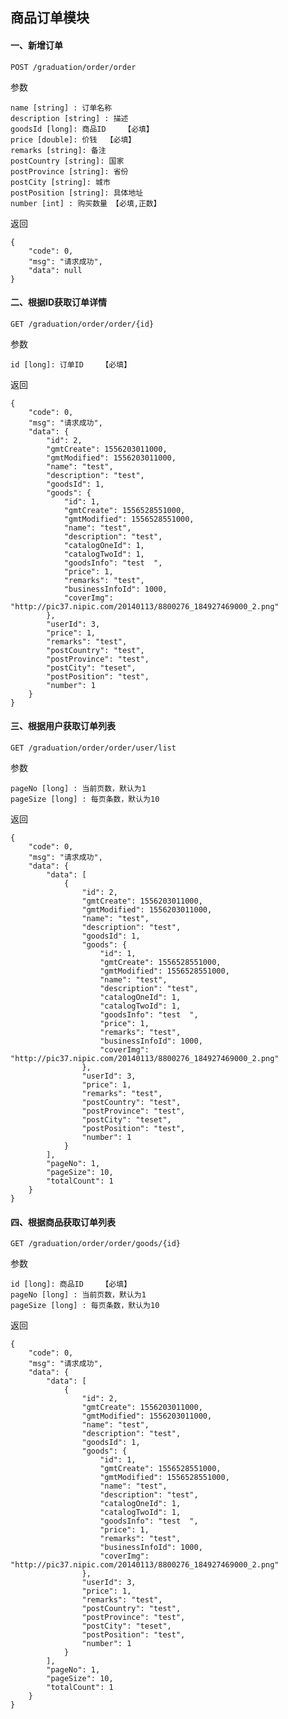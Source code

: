 ## 商品订单模块

#### 一、新增订单

    POST /graduation/order/order
    
参数

    name [string] : 订单名称
    description [string] : 描述
    goodsId [long]: 商品ID    【必填】
    price [double]: 价钱  【必填】
    remarks [string]: 备注
    postCountry [string]: 国家
    postProvince [string]: 省份
    postCity [string]: 城市
    postPosition [string]: 具体地址
    number [int] : 购买数量 【必填,正数】
    
返回

    {
        "code": 0,
        "msg": "请求成功",
        "data": null
    }
    
#### 二、根据ID获取订单详情

    GET /graduation/order/order/{id}
    
参数

    id [long]: 订单ID    【必填】
    
返回

    {
        "code": 0,
        "msg": "请求成功",
        "data": {
            "id": 2,
            "gmtCreate": 1556203011000,
            "gmtModified": 1556203011000,
            "name": "test",
            "description": "test",
            "goodsId": 1,
            "goods": {
                "id": 1,
                "gmtCreate": 1556528551000,
                "gmtModified": 1556528551000,
                "name": "test",
                "description": "test",
                "catalogOneId": 1,
                "catalogTwoId": 1,
                "goodsInfo": "test  ",
                "price": 1,
                "remarks": "test",
                "businessInfoId": 1000,
                "coverImg": "http://pic37.nipic.com/20140113/8800276_184927469000_2.png"
            },
            "userId": 3,
            "price": 1,
            "remarks": "test",
            "postCountry": "test",
            "postProvince": "test",
            "postCity": "teset",
            "postPosition": "test",
            "number": 1
        }
    }
  
#### 三、根据用户获取订单列表

    GET /graduation/order/order/user/list
    
参数

    pageNo [long] : 当前页数，默认为1
    pageSize [long] : 每页条数，默认为10
        
返回  

    {
        "code": 0,
        "msg": "请求成功",
        "data": {
            "data": [
                {
                    "id": 2,
                    "gmtCreate": 1556203011000,
                    "gmtModified": 1556203011000,
                    "name": "test",
                    "description": "test",
                    "goodsId": 1,
                    "goods": {
                        "id": 1,
                        "gmtCreate": 1556528551000,
                        "gmtModified": 1556528551000,
                        "name": "test",
                        "description": "test",
                        "catalogOneId": 1,
                        "catalogTwoId": 1,
                        "goodsInfo": "test  ",
                        "price": 1,
                        "remarks": "test",
                        "businessInfoId": 1000,
                        "coverImg": "http://pic37.nipic.com/20140113/8800276_184927469000_2.png"
                    },
                    "userId": 3,
                    "price": 1,
                    "remarks": "test",
                    "postCountry": "test",
                    "postProvince": "test",
                    "postCity": "teset",
                    "postPosition": "test",
                    "number": 1
                }
            ],
            "pageNo": 1,
            "pageSize": 10,
            "totalCount": 1
        }
    }
    
#### 四、根据商品获取订单列表

    GET /graduation/order/order/goods/{id}
    
参数

    id [long]: 商品ID    【必填】
    pageNo [long] : 当前页数，默认为1
    pageSize [long] : 每页条数，默认为10
        
返回

    {
        "code": 0,
        "msg": "请求成功",
        "data": {
            "data": [
                {
                    "id": 2,
                    "gmtCreate": 1556203011000,
                    "gmtModified": 1556203011000,
                    "name": "test",
                    "description": "test",
                    "goodsId": 1,
                    "goods": {
                        "id": 1,
                        "gmtCreate": 1556528551000,
                        "gmtModified": 1556528551000,
                        "name": "test",
                        "description": "test",
                        "catalogOneId": 1,
                        "catalogTwoId": 1,
                        "goodsInfo": "test  ",
                        "price": 1,
                        "remarks": "test",
                        "businessInfoId": 1000,
                        "coverImg": "http://pic37.nipic.com/20140113/8800276_184927469000_2.png"
                    },
                    "userId": 3,
                    "price": 1,
                    "remarks": "test",
                    "postCountry": "test",
                    "postProvince": "test",
                    "postCity": "teset",
                    "postPosition": "test",
                    "number": 1
                }
            ],
            "pageNo": 1,
            "pageSize": 10,
            "totalCount": 1
        }
    }

